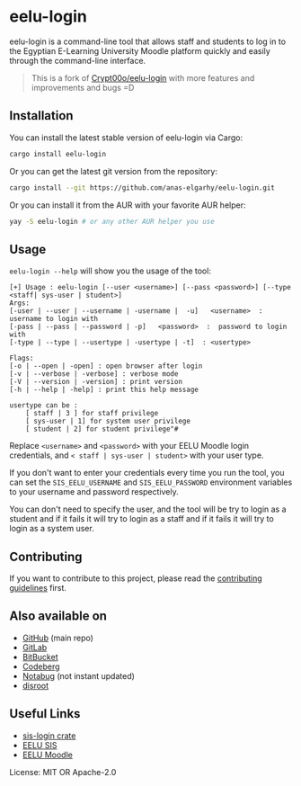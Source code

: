 # eelu-login

eelu-login is a command-line tool that allows staff and students to log in to the Egyptian E-Learning University Moodle platform quickly and easily through the command-line interface.
> This is a fork of [Crypt00o/eelu-login](https://github.com/Crypt00o/eelu-login) with more features and improvements and bugs =D

## Installation
You can install the latest stable version of eelu-login via Cargo:
```sh
cargo install eelu-login
```

Or you can get the latest git version from the repository:
```sh
cargo install --git https://github.com/anas-elgarhy/eelu-login.git
```

Or you can install it from the AUR with your favorite AUR helper:
```sh
yay -S eelu-login # or any other AUR helper you use
```

## Usage
`eelu-login --help` will show you the usage of the tool:
```
[+] Usage : eelu-login [--user <username>] [--pass <password>] [--type <staff| sys-user | student>]
Args:
[-user | --user | --username | -username |  -u]   <username>  :  username to login with
[-pass | --pass | --password | -p]   <password>  :  password to login with
[-type | --type | --usertype | -usertype | -t]  : <usertype>

Flags:
[-o | --open | -open] : open browser after login
[-v | --verbose | -verbose] : verbose mode
[-V | --version | -version] : print version
[-h | --help | -help] : print this help message

usertype can be :
    [ staff | 3 ] for staff privilege
    [ sys-user | 1] for system user privilege
    [ student | 2] for student privilege"#
```

Replace `<username>` and `<password>` with your EELU Moodle login credentials, and `< staff | sys-user | student>` with your user type.

If you don't want to enter your credentials every time you run the tool, you can set the `SIS_EELU_USERNAME` and `SIS_EELU_PASSWORD` environment variables to your username and password respectively.

You can don't need to specify the user, and the tool will be try to login as a student and if it fails it will try to login as a staff and if it fails it will try to login as a system user.

## Contributing
If you want to contribute to this project, please read the [contributing guidelines](./CONTRIBUTING.md) first.

## Also available on
* [GitHub](https://github.com/anas-elgarhy/eeu-login) (main repo)
* [GitLab](https://gitlab.com/anas-elgarhy/eelu-login)
* [BitBucket](https://bitbucket.org/anas_elgarhy/eelu-login)
* [Codeberg](https://codeberg.org/anas-elgarhy/eelu-login)
* [Notabug](https://notabug.org/anas-elgarhy/eelu-login) (not instant updated)
* [disroot](https://git.disroot.org/anas-elgarhy/eelu-login)

## Useful Links
- [sis-login crate](https://crates.io/crates/sis-login)
- [EELU SIS](https://sis.eelu.edu.eg/)
- [EELU Moodle](https://moodle.eelu.edu.eg/)

License: MIT OR Apache-2.0
